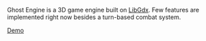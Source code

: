 Ghost Engine is a 3D game engine built on [LibGdx](https://github.com/libgdx/libgdx). Few features are implemented right now besides a turn-based combat system.

[Demo](http://dev.harpoonandhatchet.com/combat-demo/)
